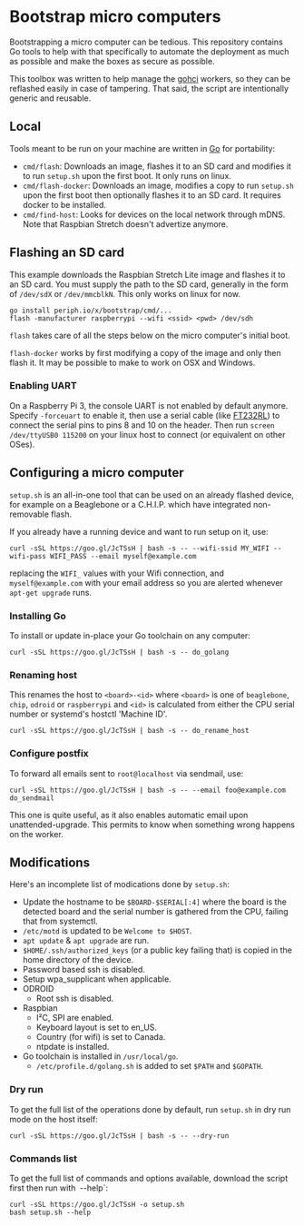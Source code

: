 # Bootstrap micro computers

Bootstrapping a micro computer can be tedious. This repository contains Go tools
to help with that specifically to automate the deployment as much as possible
and make the boxes as secure as possible.

This toolbox was written to help manage the
[gohci](https://github.com/periph/gohci) workers, so they can be reflashed
easily in case of tampering. That said, the script are intentionally generic and
reusable.


## Local

Tools meant to be run on your machine are written in [Go](https://golang.org/)
for portability:

- `cmd/flash`: Downloads an image, flashes it to an SD card and modifies it to
  run `setup.sh` upon the first boot. It only runs on linux.
- `cmd/flash-docker`: Downloads an image, modifies a copy to
  run `setup.sh` upon the first boot then optionally flashes it to an SD card.
  It requires docker to be installed.
- `cmd/find-host`: Looks for devices on the local network through mDNS. Note
  that Raspbian Stretch doesn't advertize anymore.


## Flashing an SD card

This example downloads the Raspbian Stretch Lite image and flashes it to an SD
card. You must supply the path to the SD card, generally in the form of
`/dev/sdX` or `/dev/mmcblkN`. This only works on linux for now.

```
go install periph.io/x/bootstrap/cmd/...
flash -manufacturer raspberrypi --wifi <ssid> <pwd> /dev/sdh
```

`flash` takes care of all the steps below on the micro computer's initial boot.

`flash-docker` works by first modifying a copy of the image and only then flash
it. It may be possible to make to work on OSX and Windows.


### Enabling UART

On a Raspberry Pi 3, the console UART is not enabled by default anymore. Specify
`-forceuart` to enable it, then use a serial cable (like
[FT232RL](https://www.adafruit.com/product/70)) to connect the serial pins to
pins 8 and 10 on the header. Then run `screen /dev/ttyUSB0 115200` on your linux
host to connect (or equivalent on other OSes).


## Configuring a micro computer

`setup.sh` is an all-in-one tool that can be used on an already flashed device,
for example on a Beaglebone or a C.H.I.P. which have integrated non-removable
flash.

If you already have a running device and want to run setup on it, use:

```
curl -sSL https://goo.gl/JcTSsH | bash -s -- --wifi-ssid MY_WIFI --wifi-pass WIFI_PASS --email myself@example.com
```

replacing the `WIFI_` values with your Wifi connection, and `myself@example.com`
with your email address so you are alerted whenever `apt-get upgrade` runs.


### Installing Go

To install or update in-place your Go toolchain on any computer:

```
curl -sSL https://goo.gl/JcTSsH | bash -s -- do_golang
```


### Renaming host

This renames the host to `<board>-<id>` where `<board>` is one of `beaglebone`,
`chip`, `odroid` or `raspberrypi` and `<id>` is calculated from either the CPU
serial number or systemd's hostctl 'Machine ID'.

```
curl -sSL https://goo.gl/JcTSsH | bash -s -- do_rename_host
```


### Configure postfix

To forward all emails sent to `root@localhost` via sendmail, use:

```
curl -sSL https://goo.gl/JcTSsH | bash -s -- --email foo@example.com do_sendmail
```

This one is quite useful, as it also enables automatic email upon
unattended-upgrade. This permits to know when something wrong happens on the
worker.


## Modifications

Here's an incomplete list of modications done by `setup.sh`:

- Update the hostname to be `$BOARD-$SERIAL[:4]` where the board is the detected
  board and the serial number is gathered from the CPU, failing that from
  systemctl.
- `/etc/motd` is updated to be `Welcome to $HOST`.
- `apt update` & `apt upgrade` are run.
- `$HOME/.ssh/authorized_keys` (or a public key failing that) is copied in the
  home directory of the device.
- Password based ssh is disabled.
- Setup wpa_supplicant when applicable.
- ODROID
  - Root ssh is disabled.
- Raspbian
  - I²C, SPI are enabled.
  - Keyboard layout is set to en_US.
  - Country (for wifi) is set to Canada.
  - ntpdate is installed.
- Go toolchain is installed in `/usr/local/go`.
  - `/etc/profile.d/golang.sh` is added to set `$PATH` and `$GOPATH`.


### Dry run

To get the full list of the operations done by default, run `setup.sh` in dry
run mode on the host itself:

```
curl -sSL https://goo.gl/JcTSsH | bash -s -- --dry-run
```


### Commands list

To get the full list of commands and options available, download the script
first then run with` `--help`:

```
curl -sSL https://goo.gl/JcTSsH -o setup.sh
bash setup.sh --help
```
